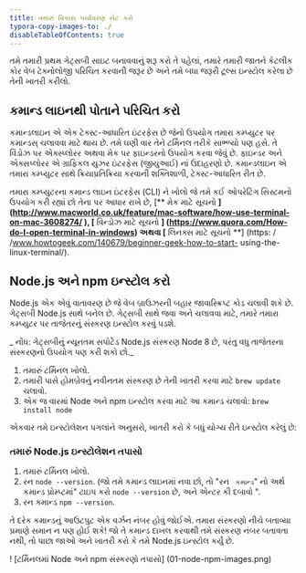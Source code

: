 ```yaml
---
title: તમારું વિકાસ પર્યાવરણ સેટ કરો
typora-copy-images-to: ./
disableTableOfContents: true
---
```


તમે તમારી પ્રથમ ગેટ્સબી સાઇટ બનાવવાનું શરૂ કરો તે પહેલાં, તમારે તમારી જાતને કેટલીક કોર વેબ ટેક્નોલોજી પરિચિત કરવાની જરૂર છે અને તમે બધા જરૂરી ટૂલ્સ ઇન્સ્ટોલ કરેલા છે તેની ખાતરી કરીલો.

## કમાન્ડ લાઇનથી પોતાને પરિચિત કરો

કમાન્ડલાઇન એ એક ટેક્સ્ટ-આધારિત ઇંટરફેસ છે જેનો ઉપયોગ તમારા કમ્પ્યુટર પર કમાન્ડસ્ ચલાવવા માટે થાય છે. તમે ઘણી વાર તેને ટર્મિનલ તરીકે સાભ્ળ્યો પણ હસે. તે વિંડોઝ પર એક્સ્પ્લોરર અથવા મેક પર ફાઇન્ડરનો ઉપયોગ કરવા જેવું છે. ફાઇન્ડર અને એક્સપ્લોરર એ ગ્રાફિકલ યુઝર ઇંટરફેસ (જીયુઆઈ) નાં ઉદાહરણો છે. કમાન્ડલાઇન એ તમારા કમ્પ્યુટર સાથે ક્રિયાપ્રતિક્રિયા કરવાની શક્તિશાળી, ટેક્સ્ટ-આધારિત રીત છે.

તમારા કમ્પ્યુટરના કમાન્ડ લાઇન ઇંટરફેસ (CLI) ને ખોલો જે તમે કઈ ઓપરેટિંગ સિસ્ટમનો ઉપયોગ કરી રહ્યાં છો તેના પર​ આધાર રાખે છે, [** મેક માટે સૂચનો **] (http://www.macworld.co.uk/feature/mac-software/how-use-terminal-on-mac-3608274/ ), [** વિન્ડોઝ માટે સૂચનો **] (https://www.quora.com/How-do-I-open-terminal-in-windows) અથવા [** લિનક્સ માટે સૂચનો **] (https: / /www.howtogeek.com/140679/beginner-geek-how-to-start- using-the-linux-terminal/).

## Node.js અને npm ઇન્સ્ટોલ કરો

Node.js એક એવું વાતાવરણ છે જે વેબ બ્રાઉઝરની બહાર જાવાસ્ક્રિપ્ટ કોડ ચલાવી શકે છે. ગેટ્સબી Node.js સાથે બનેલ છે. ગેટ્સબી સાથે જવા અને ચલાવવા માટે, તમારે તમારા કમ્પ્યુટર પર તાજેતરનું સંસ્કરણ ઇન્સ્ટોલ કરવું પડશે.

_ નોંધ: ગેટ્સબીનું ન્યૂનતમ સપોર્ટેડ Node.js સંસ્કરણ Node 8 છે, પરંતુ વધુ તાજેતરના સંસ્કરણનો ઉપયોગ પણ કરી શકો છો._

1. તમારું ટર્મિનલ ખોલો.
1. તમારી પાસે હોમબ્રેવનું નવીનતમ સંસ્કરણ છે તેની ખાતરી કરવા માટે `brew update` ચલાવો.
1. એક જ વારમાં Node અને npm ઇન્સ્ટોલ કરવા માટે આ કમાન્ડ ચલાવો: `brew install node`

એકવાર તમે ઇન્સ્ટોલેશન પગલાંને અનુસરો, ખાતરી કરો કે બધું યોગ્ય રીતે ઇન્સ્ટોલ કરેલું છે:

### તમારું Node.js ઇન્સ્ટોલેશન તપાસો

1. તમારું ટર્મિનલ ખોલો.
2. રન `node --version`. (જો તમે કમાન્ડ લાઇનમાં નવા છો, તો "રન ` કમાન્ડ`" નો અર્થ કમાન્ડ પ્રોમ્પ્ટમાં" ટાઇપ કરો `node --version` છે, અને એન્ટર કી દબાવો ".
3. રન કમાન્ડ `npm --version`.

તે દરેક કમાન્ડનું આઉટપુટ એક વર્ઝન નંબર હોવું જોઈએ. તમારા સંસ્કરણો નીચે બતાવ્યા પ્રમાણે સમાન ન પણ​ હોઈ શકે! જો તે કમાન્ડ દાખલ કરવાથી તમે સંસ્કરણ નંબર બતાવતા નથી, તો પાછા જાઓ અને ખાતરી કરો કે તમે Node.js ઇન્સ્ટોલ કર્યું છે.

! [ટર્મિનલમાં Node અને npm સંસ્કરણો તપાસો] (01-node-npm-images.png)

